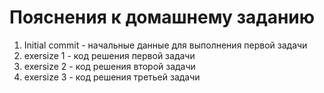 # Пояснения к домашнему заданию

1. Initial commit - начальные данные для выполнения первой задачи
2. exersize 1 - код решения первой задачи
3. exersize 2 - код решения второй задачи
4. exersize 3 - код решения третьей задачи

